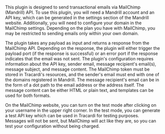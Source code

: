 This plugin is designed to send transactional emails via MailChimp (Mandrill) API. To use this plugin, you will need a Mandrill account and an API key, which can be generated in the settings section of the Mandrill website. Additionally, you will need to configure your domain in the MailChimp settings. Depending on the plan you have with MailChimp, you may be restricted to sending emails only within your own domain. 

The plugin takes any payload as input and returns a response from the MailChimp API. Depending on the response, the plugin will either trigger the payload port (if the response is successful) or an error port if the response indicates that the email was not sent. The plugin's configuration requires information about the API key, sender email, message recipient's email(s), message subject, and message content. The MailChimp token must be stored in Tracardi's resources, and the sender's email must end with one of the domains registered in Mandrill. The message recipient's email can be in the form of a dot path to the email address or the address itself. The message content can be either HTML or plain text, and templates can be used for both formats. 

On the MailChimp website, you can turn on the test mode after clicking on your username in the upper right corner. In the test mode, you can generate a test API key which can be used in Tracardi for testing purposes. Messages will not be sent, but MailChimp will act like they are, so you can test your configuration without being charged.